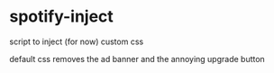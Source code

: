 # spotify-inject

script to inject (for now) custom css

default css removes the ad banner and the annoying upgrade button
